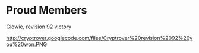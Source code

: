 # Proud Members #

Glowie, [revision 92](https://code.google.com/p/cryptrover/source/detail?r=92) victory

http://cryptrover.googlecode.com/files/Cryptrover%20revision%2092%20you%20won.PNG